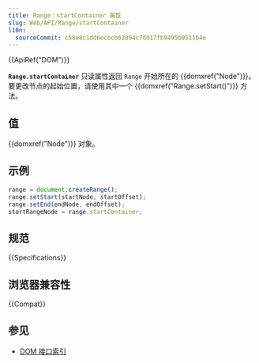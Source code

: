 ```yaml
---
title: Range：startContainer 属性
slug: Web/API/Range/startContainer
l10n:
  sourceCommit: c58e8c1dd6ecbcb63894c7dd17fb9495b9511b4e
---
```


{{ApiRef("DOM")}}

**`Range.startContainer`** 只读属性返回 `Range` 开始所在的 {{domxref("Node")}}。要更改节点的起始位置，请使用其中一个 {{domxref("Range.setStart()")}} 方法。

## 值

{{domxref("Node")}} 对象。

## 示例

```js
range = document.createRange();
range.setStart(startNode, startOffset);
range.setEnd(endNode, endOffset);
startRangeNode = range.startContainer;
```

## 规范

{{Specifications}}

## 浏览器兼容性

{{Compat}}

## 参见

- [DOM 接口索引](/zh-CN/docs/Web/API/Document_Object_Model)
